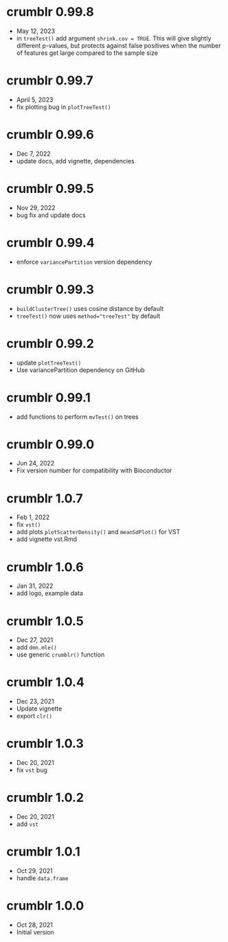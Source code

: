 # crumblr 0.99.8
 - May 12, 2023
 - in `treeTest()` add argument `shrink.cov = TRUE`.  This will give slightly different p-values, but protects against false positives when the number of features get large compared to the sample size

# crumblr 0.99.7
 - April 5, 2023
 - fix plotting bug in `plotTreeTest()`

# crumblr 0.99.6
 - Dec 7, 2022
 - update docs, add vignette, dependencies

# crumblr 0.99.5
 - Nov 29, 2022
 - bug fix and update docs

# crumblr 0.99.4
 - enforce `variancePartition` version dependency

# crumblr 0.99.3
 - `buildClusterTree()` uses cosine distance by default
 - `treeTest()` now uses `method="treeTest"` by default

# crumblr 0.99.2
 - update `plotTreeTest()`
 - Use variancePartition dependency on GitHub

# crumblr 0.99.1
 - add functions to perform `mvTest()` on trees

# crumblr 0.99.0
 - Jun 24, 2022
 - Fix version number for compatibility with Bioconductor

# crumblr 1.0.7
 - Feb 1, 2022
 - fix `vst()`
 - add plots `plotScatterDensity()` and `meanSdPlot()` for VST
 - add vignette vst.Rmd

# crumblr 1.0.6
 - Jan 31, 2022
 - add logo, example data

# crumblr 1.0.5
 - Dec 27, 2021
 - add `dmn.mle()`
 - use generic `crumblr()` function

# crumblr 1.0.4
 - Dec 23, 2021
 - Update vignette
 - export `clr()`

# crumblr 1.0.3
 - Dec 20, 2021
 - fix `vst` bug

# crumblr 1.0.2
 - Dec 20, 2021
 - add `vst`

# crumblr 1.0.1
 - Oct 29, 2021
 - handle `data.frame`

# crumblr 1.0.0
 - Oct 28, 2021
 - Initial version